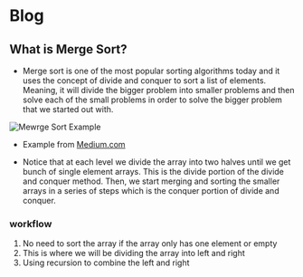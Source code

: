 # Blog

## What is Merge Sort?

- Merge sort is one of the most popular sorting algorithms today and it uses the concept of divide and conquer to sort a list of elements. Meaning, it will divide the bigger problem into smaller problems and then solve each of the small problems in order to solve the bigger problem that we started out with.

![Mewrge Sort Example](https://miro.medium.com/max/700/1*Uh6e_EkHIPTv5ZucvTfYvQ.png)

- Example from [Medium.com](https://medium.com/javascript-in-plain-english/javascript-merge-sort-3205891ac060)

- Notice that at each level we divide the array into two halves until we get bunch of single element arrays. This is the divide portion of the divide and conquer method. Then, we start merging and sorting the smaller arrays in a series of steps which is the conquer portion of divide and conquer.

### workflow

1. No need to sort the array if the array only has one element or empty
1. This is where we will be dividing the array into left and right
1. Using recursion to combine the left and right